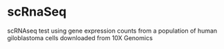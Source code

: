# scRnaSeq
scRNAseq test using gene expression counts from a population of human giloblastoma cells downloaded from 10X Genomics
